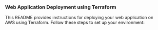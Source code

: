 ### Web Application Deployment using Terraform
This README provides instructions for deploying your web application on AWS using Terraform. Follow these steps to set up your environment:
